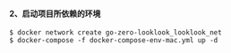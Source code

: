 #### 2、启动项目所依赖的环境

```shell
$ docker network create go-zero-looklook_looklook_net
$ docker-compose -f docker-compose-env-mac.yml up -d
```
